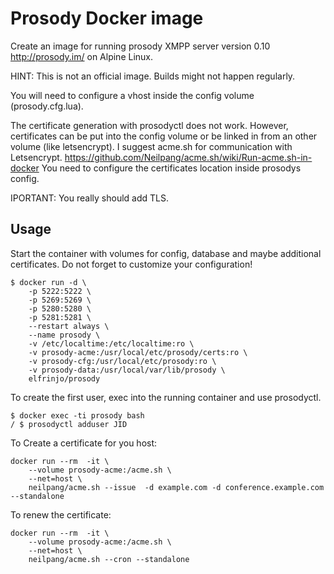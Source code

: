 # Prosody Docker image

Create an image for running prosody XMPP server version 0.10
http://prosody.im/ on Alpine Linux.

HINT: This is not an official image. Builds might not happen regularly.

You will need to configure a vhost inside the config volume (prosody.cfg.lua).

The certificate generation with prosodyctl does not work.
However, certificates can be put into the config volume or be linked in from an
other volume (like letsencrypt). I suggest acme.sh for communication with
Letsencrypt. https://github.com/Neilpang/acme.sh/wiki/Run-acme.sh-in-docker
You need to configure the certificates location inside prosodys config.

IPORTANT: You really should add TLS.

## Usage

Start the container with volumes for config, database and maybe additional
certificates.
Do not forget to customize your configuration!
```console
$ docker run -d \
    -p 5222:5222 \
    -p 5269:5269 \
    -p 5280:5280 \
    -p 5281:5281 \
    --restart always \
    --name prosody \
    -v /etc/localtime:/etc/localtime:ro \
    -v prosody-acme:/usr/local/etc/prosody/certs:ro \
    -v prosody-cfg:/usr/local/etc/prosody:ro \
    -v prosody-data:/usr/local/var/lib/prosody \
    elfrinjo/prosody
```

To create the first user, exec into the running container and use prosodyctl.
```console
$ docker exec -ti prosody bash
/ $ prosodyctl adduser JID
```

To Create a certificate for you host:
```console
docker run --rm  -it \
    --volume prosody-acme:/acme.sh \
    --net=host \
    neilpang/acme.sh --issue  -d example.com -d conference.example.com --standalone
```

To renew the certificate:
```console
docker run --rm  -it \
    --volume prosody-acme:/acme.sh \
    --net=host \
    neilpang/acme.sh --cron --standalone
```
